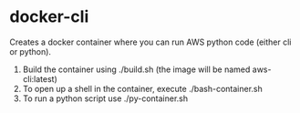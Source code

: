 # docker-cli

Creates a docker container where you can run AWS python code (either
cli or python).

1. Build the container using ./build.sh (the image will be named aws-cli:latest)
2. To open up a shell in the container, execute ./bash-container.sh <some-name>
3. To run a python script use ./py-container.sh